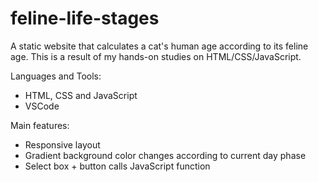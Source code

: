 # feline-life-stages

A static website that calculates a cat's human age according to its feline age. 
This is a result of my hands-on studies on HTML/CSS/JavaScript.

Languages and Tools:

- HTML, CSS and JavaScript
- VSCode
 
Main features:

- Responsive layout 
- Gradient background color changes according to current day phase
- Select box + button calls JavaScript function
